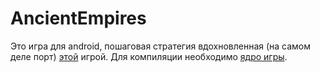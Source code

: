 AncientEmpires
==============
Это игра для android, пошаговая стратегия вдохновленная (на самом деле порт) [этой](ru.wikipedia.org/wiki/Ancient_Empires_(мобильная_игра)) игрой.
Для компиляции необходимо [ядро игры](https://github.com/dima74/AncientEmpires-java).
